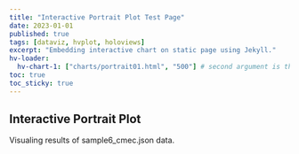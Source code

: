 ```yaml
---
title: "Interactive Portrait Plot Test Page"
date: 2023-01-01
published: true
tags: [dataviz, hvplot, holoviews]
excerpt: "Embedding interactive chart on static page using Jekyll."
hv-loader:
  hv-chart-1: ["charts/portrait01.html", "500"] # second argument is the height
toc: true
toc_sticky: true
---
```


## Interactive Portrait Plot

Visualing results of sample6_cmec.json data.

<div id="hv-chart-1"></div>

